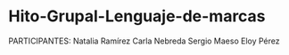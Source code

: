# Hito-Grupal-Lenguaje-de-marcas

PARTICIPANTES:
  Natalia Ramírez
  Carla Nebreda
  Sergio Maeso
  Eloy Pérez
